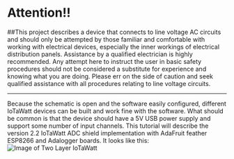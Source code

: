 # Attention!!

##This project describes a device that connects to line voltage AC circuits and should only be attempted by those familiar and comfortable with working with electrical devices, especially the inner workings of electrical distribution panels.  Assistance by a qualified electrician is highly recommended.  Any attempt here to instruct the user in basic safety procedures should not be considered a substitute for experience and knowing what you are doing.  Please err on the side of caution and seek qualified assistance with all procedures relating to line voltage circuits.

***

Because the schematic is open and the software easily configured, different IoTaWatt devices can be built and work fine with the software.  What should be common is that the device should have a 5V USB power supply and support some number of input channels.  This tutorial will describe the version 2.2 IoTaWatt ADC shield implementation with AdaFruit feather ESP8266 and Adalogger boards.  It looks like this:
![Image of Two Layer IoTaWatt](http://iotawatt.com/Images/double.png)
 

 